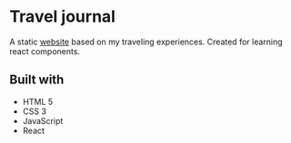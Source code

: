 # Travel journal
A static [website](https://shoforgithub.github.io/travel-journal/) based on my traveling experiences. Created for learning react components.  
## Built with
- HTML 5
- CSS 3
- JavaScript
- React
